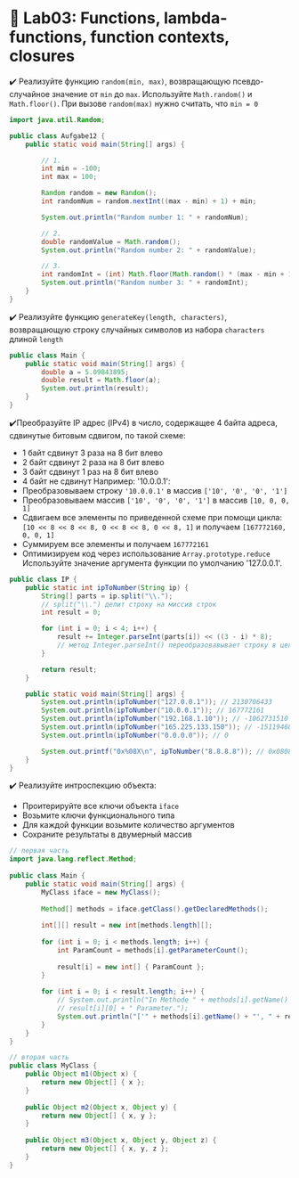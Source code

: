 # 👾 Lab03: Functions, lambda-functions, function contexts, closures

✔️ Реализуйте функцию `random(min, max)`, возвращающую псевдо-случайное
значение от `min` до `max`. Используйте `Math.random()` и `Math.floor()`.
При вызове `random(max)` нужно считать, что `min = 0`

```java
import java.util.Random;

public class Aufgabe12 {
    public static void main(String[] args) {

        // 1.
        int min = -100;
        int max = 100;

        Random random = new Random();
        int randomNum = random.nextInt((max - min) + 1) + min;

        System.out.println("Random number 1: " + randomNum);

        // 2.
        double randomValue = Math.random();
        System.out.println("Random number 2: " + randomValue);

        // 3.
        int randomInt = (int) Math.floor(Math.random() * (max - min + 1) + min);
        System.out.println("Random number 3: " + randomInt);
    }
}

```

✔️ Реализуйте функцию `generateKey(length, characters)`, возвращающую строку
случайных символов из набора `characters` длиной `length`

```java
public class Main {
    public static void main(String[] args) {
        double a = 5.09843895;
        double result = Math.floor(a);
        System.out.println(result);
    }
}

```

✔️Преобразуйте IP адрес (IPv4) в число, содержащее 4 байта адреса,
сдвинутые битовым сдвигом, по такой схеме:
- 1 байт сдвинут 3 раза на 8 бит влево
- 2 байт сдвинут 2 раза на 8 бит влево
- 3 байт сдвинут 1 раз на 8 бит влево
- 4 байт не сдвинут
Например: '10.0.0.1':
- Преобразовываем строку `'10.0.0.1'` в массив `['10', '0', '0', '1']`
- Преобразовываем массив `['10', '0', '0', '1']` в массив `[10, 0, 0, 1]`
- Сдвигаем все элементы по приведенной схеме при помощи цикла:
`[10 << 8 << 8 << 8, 0 << 8 << 8, 0 << 8, 1]` и получаем `[167772160, 0, 0, 1]`
- Суммируем все элементы и получаем `167772161`
- Оптимизируем код через использование `Array.prototype.reduce`
Используйте значение аргумента функции по умолчанию '127.0.0.1'.

```java
public class IP {
    public static int ipToNumber(String ip) {
        String[] parts = ip.split("\\.");
        // split("\\.") делит строку на миссив строк
        int result = 0;

        for (int i = 0; i < 4; i++) {
            result += Integer.parseInt(parts[i]) << ((3 - i) * 8);
            // метод Integer.parseInt() переобразовавывает строку в целое число
        }

        return result;
    }

    public static void main(String[] args) {
        System.out.println(ipToNumber("127.0.0.1")); // 2130706433
        System.out.println(ipToNumber("10.0.0.1")); // 167772161
        System.out.println(ipToNumber("192.168.1.10")); // -1062731510
        System.out.println(ipToNumber("165.225.133.150")); // -1511946858
        System.out.println(ipToNumber("0.0.0.0")); // 0

        System.out.printf("0x%08X\n", ipToNumber("8.8.8.8")); // 0x08080808
    }
}

```

✔️ Реализуйте интроспекцию объекта:
- Проитерируйте все ключи объекта `iface`
- Возьмите ключи функционального типа
- Для каждой функции возьмите количество аргументов
- Сохраните результаты в двумерный массив


```java
// первая часть
import java.lang.reflect.Method;
 
public class Main {
    public static void main(String[] args) {
        MyClass iface = new MyClass();
 
        Method[] methods = iface.getClass().getDeclaredMethods();
 
        int[][] result = new int[methods.length][];
 
        for (int i = 0; i < methods.length; i++) {
            int ParamCount = methods[i].getParameterCount();
 
            result[i] = new int[] { ParamCount };
        }
 
        for (int i = 0; i < result.length; i++) {
            // System.out.println("In Methode " + methods[i].getName() + " gibt es " +
            // result[i][0] + " Parameter.");
            System.out.println("['" + methods[i].getName() + "', " + result[i][0] + "']");
        }
    }
}

```
```java
// вторая часть
public class MyClass {
    public Object m1(Object x) {
        return new Object[] { x };
    }
 
    public Object m2(Object x, Object y) {
        return new Object[] { x, y };
    }
 
    public Object m3(Object x, Object y, Object z) {
        return new Object[] { x, y, z };
    }
}

```
